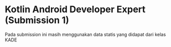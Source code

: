 # Kotlin Android Developer Expert (Submission 1)

Pada submission ini masih menggunakan data statis yang didapat dari kelas KADE

